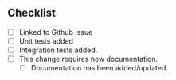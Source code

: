 <!--
Description of the pull request changes and motivation.
-->


## Checklist
- [ ] Linked to Github Issue
- [ ] Unit tests added
- [ ] Integration tests added.
- [ ] This change requires new documentation.
  - [ ] Documentation has been added/updated.

